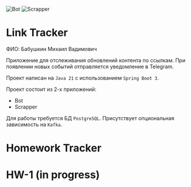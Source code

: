 ![Bot](https://github.com/AlexCawl/java-course-2023-backend-project/actions/workflows/bot.yml/badge.svg)
![Scrapper](https://github.com/AlexCawl/java-course-2023-backend-project/actions/workflows/scrapper.yml/badge.svg)

# Link Tracker

ФИО: Бабушкин Михаил Вадимович

Приложение для отслеживания обновлений контента по ссылкам.
При появлении новых событий отправляется уведомление в Telegram.

Проект написан на `Java 21` с использованием `Spring Boot 3`.

Проект состоит из 2-х приложений:

* Bot
* Scrapper

Для работы требуется БД `PostgreSQL`. Присутствует опциональная зависимость на `Kafka`.

# Homework Tracker

# HW-1 (in progress)
